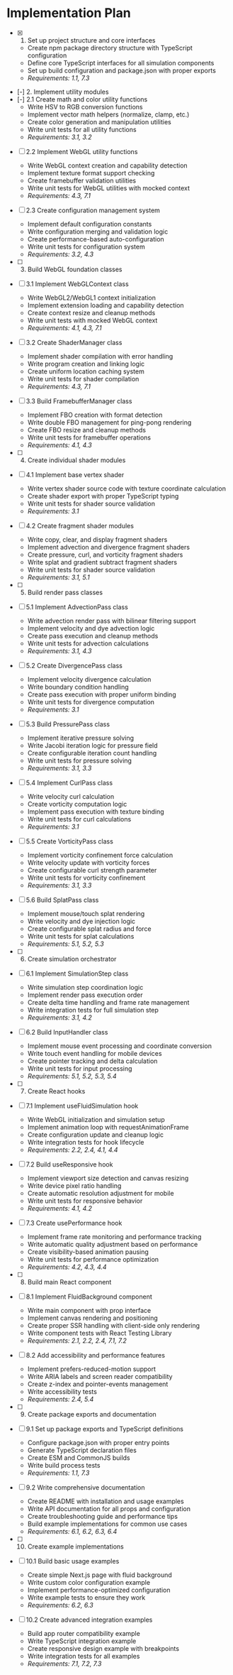 # Implementation Plan

- [x] 1. Set up project structure and core interfaces
  - Create npm package directory structure with TypeScript configuration
  - Define core TypeScript interfaces for all simulation components
  - Set up build configuration and package.json with proper exports
  - _Requirements: 1.1, 7.3_

- [-] 2. Implement utility modules
- [-] 2.1 Create math and color utility functions
  - Write HSV to RGB conversion functions
  - Implement vector math helpers (normalize, clamp, etc.)
  - Create color generation and manipulation utilities
  - Write unit tests for all utility functions
  - _Requirements: 3.1, 3.2_

- [ ] 2.2 Implement WebGL utility functions
  - Write WebGL context creation and capability detection
  - Implement texture format support checking
  - Create framebuffer validation utilities
  - Write unit tests for WebGL utilities with mocked context
  - _Requirements: 4.3, 7.1_

- [ ] 2.3 Create configuration management system
  - Implement default configuration constants
  - Write configuration merging and validation logic
  - Create performance-based auto-configuration
  - Write unit tests for configuration system
  - _Requirements: 3.2, 4.3_

- [ ] 3. Build WebGL foundation classes
- [ ] 3.1 Implement WebGLContext class
  - Write WebGL2/WebGL1 context initialization
  - Implement extension loading and capability detection
  - Create context resize and cleanup methods
  - Write unit tests with mocked WebGL context
  - _Requirements: 4.1, 4.3, 7.1_

- [ ] 3.2 Create ShaderManager class
  - Implement shader compilation with error handling
  - Write program creation and linking logic
  - Create uniform location caching system
  - Write unit tests for shader compilation
  - _Requirements: 4.3, 7.1_

- [ ] 3.3 Build FramebufferManager class
  - Implement FBO creation with format detection
  - Write double FBO management for ping-pong rendering
  - Create FBO resize and cleanup methods
  - Write unit tests for framebuffer operations
  - _Requirements: 4.1, 4.3_

- [ ] 4. Create individual shader modules
- [ ] 4.1 Implement base vertex shader
  - Write vertex shader source code with texture coordinate calculation
  - Create shader export with proper TypeScript typing
  - Write unit tests for shader source validation
  - _Requirements: 3.1_

- [ ] 4.2 Create fragment shader modules
  - Write copy, clear, and display fragment shaders
  - Implement advection and divergence fragment shaders
  - Create pressure, curl, and vorticity fragment shaders
  - Write splat and gradient subtract fragment shaders
  - Write unit tests for shader source validation
  - _Requirements: 3.1, 5.1_

- [ ] 5. Build render pass classes
- [ ] 5.1 Implement AdvectionPass class
  - Write advection render pass with bilinear filtering support
  - Implement velocity and dye advection logic
  - Create pass execution and cleanup methods
  - Write unit tests for advection calculations
  - _Requirements: 3.1, 4.3_

- [ ] 5.2 Create DivergencePass class
  - Implement velocity divergence calculation
  - Write boundary condition handling
  - Create pass execution with proper uniform binding
  - Write unit tests for divergence computation
  - _Requirements: 3.1_

- [ ] 5.3 Build PressurePass class
  - Implement iterative pressure solving
  - Write Jacobi iteration logic for pressure field
  - Create configurable iteration count handling
  - Write unit tests for pressure solving
  - _Requirements: 3.1, 3.3_

- [ ] 5.4 Implement CurlPass class
  - Write velocity curl calculation
  - Create vorticity computation logic
  - Implement pass execution with texture binding
  - Write unit tests for curl calculations
  - _Requirements: 3.1_

- [ ] 5.5 Create VorticityPass class
  - Implement vorticity confinement force calculation
  - Write velocity update with vorticity forces
  - Create configurable curl strength parameter
  - Write unit tests for vorticity confinement
  - _Requirements: 3.1, 3.3_

- [ ] 5.6 Build SplatPass class
  - Implement mouse/touch splat rendering
  - Write velocity and dye injection logic
  - Create configurable splat radius and force
  - Write unit tests for splat calculations
  - _Requirements: 5.1, 5.2, 5.3_

- [ ] 6. Create simulation orchestrator
- [ ] 6.1 Implement SimulationStep class
  - Write simulation step coordination logic
  - Implement render pass execution order
  - Create delta time handling and frame rate management
  - Write integration tests for full simulation step
  - _Requirements: 3.1, 4.2_

- [ ] 6.2 Build InputHandler class
  - Implement mouse event processing and coordinate conversion
  - Write touch event handling for mobile devices
  - Create pointer tracking and delta calculation
  - Write unit tests for input processing
  - _Requirements: 5.1, 5.2, 5.3, 5.4_

- [ ] 7. Create React hooks
- [ ] 7.1 Implement useFluidSimulation hook
  - Write WebGL initialization and simulation setup
  - Implement animation loop with requestAnimationFrame
  - Create configuration update and cleanup logic
  - Write integration tests for hook lifecycle
  - _Requirements: 2.2, 2.4, 4.1, 4.4_

- [ ] 7.2 Build useResponsive hook
  - Implement viewport size detection and canvas resizing
  - Write device pixel ratio handling
  - Create automatic resolution adjustment for mobile
  - Write unit tests for responsive behavior
  - _Requirements: 4.1, 4.2_

- [ ] 7.3 Create usePerformance hook
  - Implement frame rate monitoring and performance tracking
  - Write automatic quality adjustment based on performance
  - Create visibility-based animation pausing
  - Write unit tests for performance optimization
  - _Requirements: 4.2, 4.3, 4.4_

- [ ] 8. Build main React component
- [ ] 8.1 Implement FluidBackground component
  - Write main component with prop interface
  - Implement canvas rendering and positioning
  - Create proper SSR handling with client-side only rendering
  - Write component tests with React Testing Library
  - _Requirements: 2.1, 2.2, 2.4, 7.1, 7.2_

- [ ] 8.2 Add accessibility and performance features
  - Implement prefers-reduced-motion support
  - Write ARIA labels and screen reader compatibility
  - Create z-index and pointer-events management
  - Write accessibility tests
  - _Requirements: 2.4, 5.4_

- [ ] 9. Create package exports and documentation
- [ ] 9.1 Set up package exports and TypeScript definitions
  - Configure package.json with proper entry points
  - Generate TypeScript declaration files
  - Create ESM and CommonJS builds
  - Write build process tests
  - _Requirements: 1.1, 7.3_

- [ ] 9.2 Write comprehensive documentation
  - Create README with installation and usage examples
  - Write API documentation for all props and configuration
  - Create troubleshooting guide and performance tips
  - Build example implementations for common use cases
  - _Requirements: 6.1, 6.2, 6.3, 6.4_

- [ ] 10. Create example implementations
- [ ] 10.1 Build basic usage examples
  - Create simple Next.js page with fluid background
  - Write custom color configuration example
  - Implement performance-optimized configuration
  - Write example tests to ensure they work
  - _Requirements: 6.2, 6.3_

- [ ] 10.2 Create advanced integration examples
  - Build app router compatibility example
  - Write TypeScript integration example
  - Create responsive design example with breakpoints
  - Write integration tests for all examples
  - _Requirements: 7.1, 7.2, 7.3_